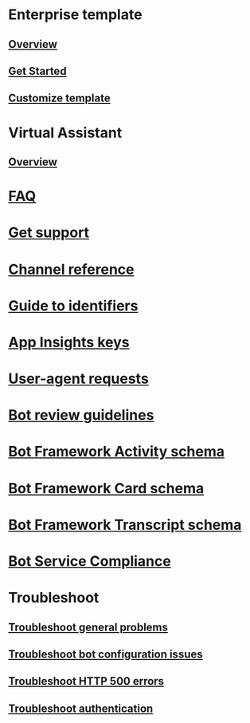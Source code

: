 # Enterprise template
## [Overview](../v4sdk/bot-builder-enterprise-template-overview.md)
## [Get Started](../v4sdk/bot-builder-enterprise-template-getting-started.md)
## [Customize template](../v4sdk/bot-builder-enterprise-template-customize.md)
# Virtual Assistant 
## [Overview](../v4sdk/bot-builder-virtual-assistant-introduction.md)
# [FAQ](../bot-service-resources-bot-framework-faq.md)
# [Get support](../bot-service-resources-links-help.md)
# [Channel reference](../bot-service-channels-reference.md)
# [Guide to identifiers](../bot-service-resources-identifiers-guide.md)
# [App Insights keys](../bot-service-resources-app-insights-keys.md)
# [User-agent requests](../bot-service-resources-user-agent.md)
# [Bot review guidelines](../bot-service-review-guidelines.md)
# [Bot Framework Activity schema](https://aka.ms/botSpecs-activitySchema)
# [Bot Framework Card schema](https://aka.ms/botSpecs-cardSchema)
# [Bot Framework Transcript schema](https://aka.ms/botSpecs-transcripts)
# [Bot Service Compliance](../v4sdk/bot-service-compliance.md)
# Troubleshoot
## [Troubleshoot general problems](../bot-service-troubleshoot-general-problems.md)
## [Troubleshoot bot configuration issues](../bot-service-troubleshoot-bot-configuration.md)
## [Troubleshoot HTTP 500 errors](../bot-service-troubleshoot-500-errors.md)
## [Troubleshoot authentication](../bot-service-troubleshoot-authentication-problems.md)
